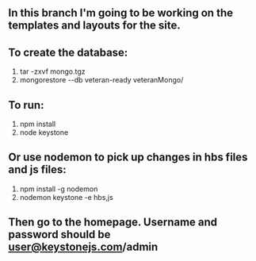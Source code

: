 ## In this branch I'm going to be working on the templates and layouts for the site.

## To create the database:

1. tar -zxvf mongo.tgz
2. mongorestore --db veteran-ready veteranMongo/

## To run:

1. npm install
2. node keystone

## Or use nodemon to pick up changes in hbs files and js files:

1. npm install -g nodemon
2. nodemon keystone -e hbs,js

## Then go to the homepage.  Username and password should be user@keystonejs.com/admin
